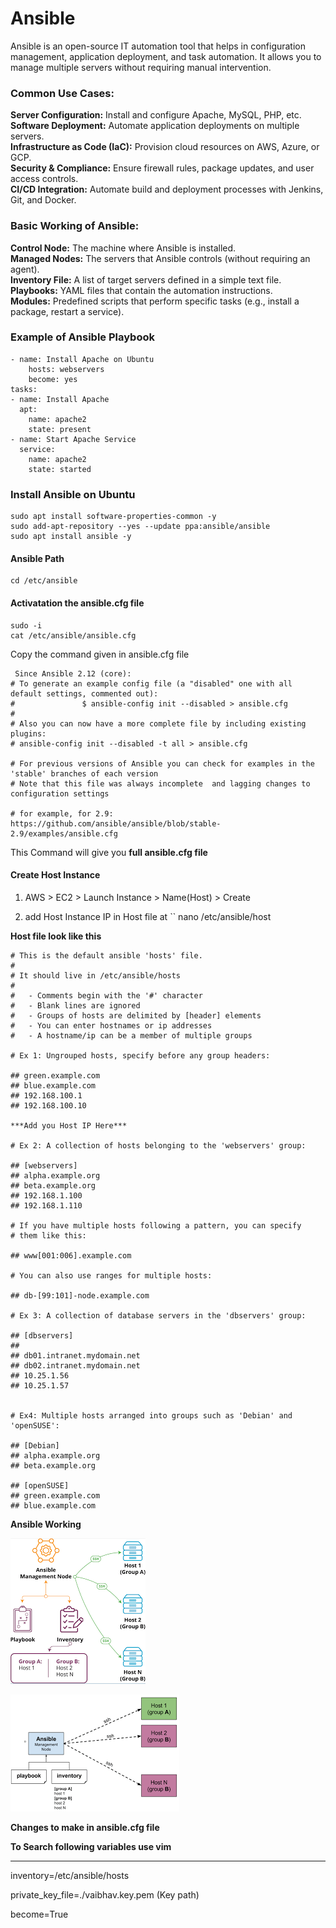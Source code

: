 # Ansible

Ansible is an open-source IT automation tool that helps in configuration management, application deployment, and task automation. It allows you to manage multiple servers without requiring manual intervention.

### Common Use Cases:

**Server Configuration:** Install and configure Apache, MySQL, PHP, etc.<br>
**Software Deployment:** Automate application deployments on multiple servers.<br>
**Infrastructure as Code (IaC):** Provision cloud resources on AWS, Azure, or GCP.<br>
**Security & Compliance:** Ensure firewall rules, package updates, and user access controls.<br>
**CI/CD Integration:** Automate build and deployment processes with Jenkins, Git, and Docker.


### Basic Working of Ansible: 

**Control Node:** The machine where Ansible is installed.<br>
**Managed Nodes:** The servers that Ansible controls (without requiring an agent).<br>
**Inventory File:** A list of target servers defined in a simple text file.<br>
**Playbooks:** YAML files that contain the automation instructions.<br>
**Modules:** Predefined scripts that perform specific tasks (e.g., install a package, restart a service).

### Example of Ansible Playbook

    - name: Install Apache on Ubuntu
        hosts: webservers
        become: yes
    tasks:
    - name: Install Apache
      apt:
        name: apache2
        state: present
    - name: Start Apache Service
      service:
        name: apache2
        state: started

### Install Ansible on Ubuntu

    sudo apt install software-properties-common -y
    sudo add-apt-repository --yes --update ppa:ansible/ansible
    sudo apt install ansible -y

#### Ansible Path

    cd /etc/ansible

#### Activatation the ansible.cfg file

    sudo -i
    cat /etc/ansible/ansible.cfg
    
Copy the command given in ansible.cfg file

     Since Ansible 2.12 (core):
    # To generate an example config file (a "disabled" one with all default settings, commented out):
    #               $ ansible-config init --disabled > ansible.cfg
    #
    # Also you can now have a more complete file by including existing plugins:
    # ansible-config init --disabled -t all > ansible.cfg

    # For previous versions of Ansible you can check for examples in the 'stable' branches of each version
    # Note that this file was always incomplete  and lagging changes to configuration settings

    # for example, for 2.9: https://github.com/ansible/ansible/blob/stable-2.9/examples/ansible.cfg

This Command will give you **full ansible.cfg file**

#### Create Host Instance 

1) AWS > EC2 > Launch Instance > Name(Host) > Create

2) add Host Instance IP in Host file at `` nano /etc/ansible/host 

**Host file look like this**

    # This is the default ansible 'hosts' file.
    #
    # It should live in /etc/ansible/hosts
    #
    #   - Comments begin with the '#' character
    #   - Blank lines are ignored
    #   - Groups of hosts are delimited by [header] elements
    #   - You can enter hostnames or ip addresses
    #   - A hostname/ip can be a member of multiple groups

    # Ex 1: Ungrouped hosts, specify before any group headers:

    ## green.example.com
    ## blue.example.com
    ## 192.168.100.1
    ## 192.168.100.10

    ***Add you Host IP Here***

    # Ex 2: A collection of hosts belonging to the 'webservers' group:

    ## [webservers]
    ## alpha.example.org
    ## beta.example.org
    ## 192.168.1.100
    ## 192.168.1.110

    # If you have multiple hosts following a pattern, you can specify
    # them like this:

    ## www[001:006].example.com

    # You can also use ranges for multiple hosts: 

    ## db-[99:101]-node.example.com

    # Ex 3: A collection of database servers in the 'dbservers' group:

    ## [dbservers]
    ##
    ## db01.intranet.mydomain.net
    ## db02.intranet.mydomain.net
    ## 10.25.1.56
    ## 10.25.1.57


    # Ex4: Multiple hosts arranged into groups such as 'Debian' and 'openSUSE':

    ## [Debian]
    ## alpha.example.org
    ## beta.example.org

    ## [openSUSE]
    ## green.example.com
    ## blue.example.com

**Ansible Working**

![Ansible Working](/ansible%20working.png)

![](/download.png)

**Changes to make in ansible.cfg file**

**To Search following variables use vim**

****

inventory=/etc/ansible/hosts

private_key_file=./vaibhav.key.pem (Key path)

become=True

